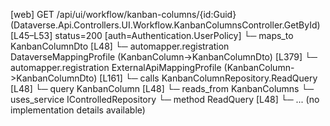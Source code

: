 [web] GET /api/ui/workflow/kanban-columns/{id:Guid}  (Dataverse.Api.Controllers.UI.Workflow.KanbanColumnsController.GetById)  [L45–L53] status=200 [auth=Authentication.UserPolicy]
  └─ maps_to KanbanColumnDto [L48]
    └─ automapper.registration DataverseMappingProfile (KanbanColumn->KanbanColumnDto) [L379]
    └─ automapper.registration ExternalApiMappingProfile (KanbanColumn->KanbanColumnDto) [L161]
  └─ calls KanbanColumnRepository.ReadQuery [L48]
  └─ query KanbanColumn [L48]
    └─ reads_from KanbanColumns
  └─ uses_service IControlledRepository<KanbanColumn>
    └─ method ReadQuery [L48]
      └─ ... (no implementation details available)

